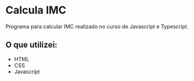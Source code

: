 # Calcula IMC
Programa para calcular IMC realizado no curso de Javascript e Typescript.

<h2> O que utilizei: </h2>
 <ul> 
  <li>HTML</li>
  <li>CSS</li>
  <li>Javascript</li>
 </ul>

